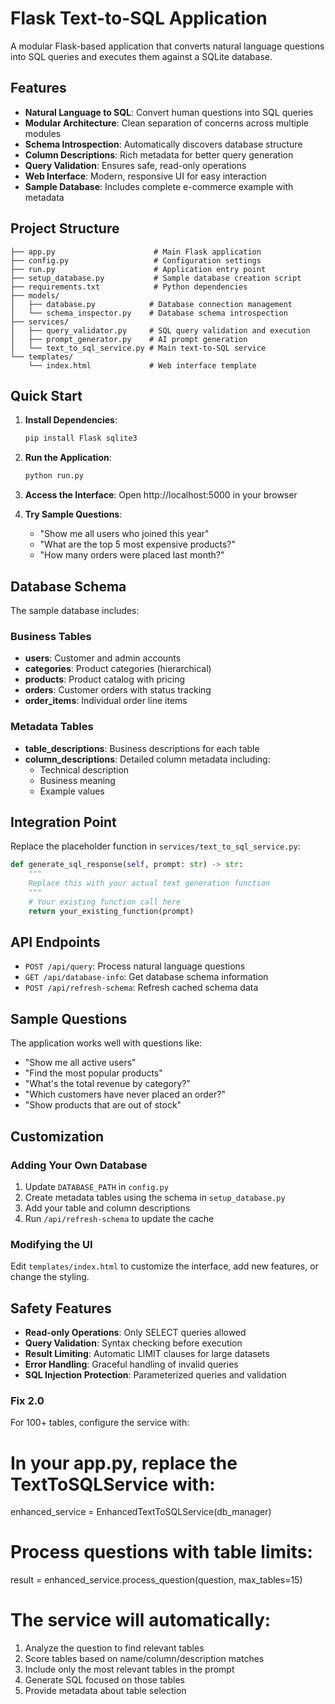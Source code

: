 # Flask Text-to-SQL Application

A modular Flask-based application that converts natural language questions into SQL queries and executes them against a SQLite database.

## Features

- **Natural Language to SQL**: Convert human questions into SQL queries
- **Modular Architecture**: Clean separation of concerns across multiple modules
- **Schema Introspection**: Automatically discovers database structure
- **Column Descriptions**: Rich metadata for better query generation
- **Query Validation**: Ensures safe, read-only operations
- **Web Interface**: Modern, responsive UI for easy interaction
- **Sample Database**: Includes complete e-commerce example with metadata

## Project Structure

```
├── app.py                      # Main Flask application
├── config.py                   # Configuration settings
├── run.py                      # Application entry point
├── setup_database.py           # Sample database creation script
├── requirements.txt            # Python dependencies
├── models/
│   ├── database.py            # Database connection management
│   └── schema_inspector.py    # Database schema introspection
├── services/
│   ├── query_validator.py     # SQL query validation and execution
│   ├── prompt_generator.py    # AI prompt generation
│   └── text_to_sql_service.py # Main text-to-SQL service
└── templates/
    └── index.html             # Web interface template
```

## Quick Start

1. **Install Dependencies**:
   ```bash
   pip install Flask sqlite3
   ```

2. **Run the Application**:
   ```bash
   python run.py
   ```

3. **Access the Interface**:
   Open http://localhost:5000 in your browser

4. **Try Sample Questions**:
   - "Show me all users who joined this year"
   - "What are the top 5 most expensive products?"
   - "How many orders were placed last month?"

## Database Schema

The sample database includes:

### Business Tables
- **users**: Customer and admin accounts
- **categories**: Product categories (hierarchical)
- **products**: Product catalog with pricing
- **orders**: Customer orders with status tracking
- **order_items**: Individual order line items

### Metadata Tables
- **table_descriptions**: Business descriptions for each table
- **column_descriptions**: Detailed column metadata including:
  - Technical description
  - Business meaning
  - Example values

## Integration Point

Replace the placeholder function in `services/text_to_sql_service.py`:

```python
def generate_sql_response(self, prompt: str) -> str:
    """
    Replace this with your actual text generation function
    """
    # Your existing function call here
    return your_existing_function(prompt)
```

## API Endpoints

- `POST /api/query`: Process natural language questions
- `GET /api/database-info`: Get database schema information  
- `POST /api/refresh-schema`: Refresh cached schema data

## Sample Questions

The application works well with questions like:
- "Show me all active users"
- "Find the most popular products"
- "What's the total revenue by category?"
- "Which customers have never placed an order?"
- "Show products that are out of stock"

## Customization

### Adding Your Own Database

1. Update `DATABASE_PATH` in `config.py`
2. Create metadata tables using the schema in `setup_database.py`
3. Add your table and column descriptions
4. Run `/api/refresh-schema` to update the cache

### Modifying the UI

Edit `templates/index.html` to customize the interface, add new features, or change the styling.

## Safety Features

- **Read-only Operations**: Only SELECT queries allowed
- **Query Validation**: Syntax checking before execution
- **Result Limiting**: Automatic LIMIT clauses for large datasets
- **Error Handling**: Graceful handling of invalid queries
- **SQL Injection Protection**: Parameterized queries and validation


### Fix 2.0
For 100+ tables, configure the service with:

# In your app.py, replace the TextToSQLService with:
enhanced_service = EnhancedTextToSQLService(db_manager)

# Process questions with table limits:
result = enhanced_service.process_question(question, max_tables=15)

# The service will automatically:
1. Analyze the question to find relevant tables
2. Score tables based on name/column/description matches
3. Include only the most relevant tables in the prompt
4. Generate SQL focused on those tables
5. Provide metadata about table selection